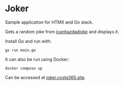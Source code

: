 # Joker

Sample application for HTMX and Go stack.

Gets a random joke from [icanhazdadjoke](https://icanhazdadjoke.com) and displays it.

Install Go and run with: 

```go run main.go```

It can also be run using Docker:

```docker compose up```

Can be accessed at [joker.costa365.site](https://joker.costa365.site/).
